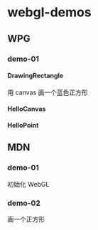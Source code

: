 # webgl-demos

## WPG

### demo-01

#### DrawingRectangle

用 canvas 画一个蓝色正方形

#### HelloCanvas

<!-- todo -->

#### HelloPoint

<!-- todo -->

## MDN

### demo-01

初始化 WebGL

### demo-02

画一个正方形
